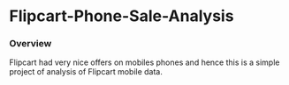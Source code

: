 # Flipcart-Phone-Sale-Analysis

### Overview

Flipcart had very nice offers on mobiles phones and hence this is a simple project of analysis of Flipcart mobile data.


